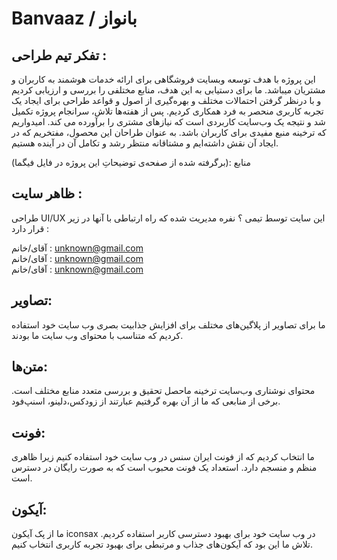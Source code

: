 # Banvaaz / بانواز

## تفکر تیم طراحی :
این پروژه با هدف توسعه وبسایت فروشگاهی برای ارائه خدمات هوشمند به کاربران و مشتریان میباشد. ما برای دستیابی به این هدف، منابع مختلفی را بررسی و ارزیابی کردیم و با درنظر گرفتن احتمالات مختلف و بهره‌گیری از اصول و قواعد طراحی برای ایجاد یک تجربه کاربری منحصر به فرد همکاری کردیم. پس از هفته‌ها تلاش، سرانجام پروژه تکمیل شد و نتیجه یک وب‌سایت کاربردی است که نیازهای مشتری را برآورده می کند. امیدواریم که ترخینه منبع مفیدی برای کاربران باشد. به عنوان طراحان این محصول، مفتخریم که در ایجاد آن نقش داشته‌ایم و مشتاقانه منتظر رشد و تکامل آن در آینده هستیم.

منابع :(برگرفته شده از صفحه‌ی توضیحاتِ این پروژه در فایل فیگما)
## ظاهر سایت :
طراحی UI/UX این سایت توسط تیمی ؟ نفره مدیریت شده که راه ارتباطی با آنها در زیر قرار دارد :

آقای/خانم : unknown@gmail.com<br />
آقای/خانم : unknown@gmail.com<br />
آقای/خانم : unknown@gmail.com<br />

## تصاویر:
ما برای تصاویر از پلاگین‌های مختلف برای افزایش جذابیت بصری وب سایت خود استفاده کردیم که متناسب با محتوای وب سایت ما بودند.

## متن‌ها:
محتوای نوشتاری وب‌سایت ترخینه ماحصل تحقیق و بررسی متعدد منابع مختلف است. برخی از منابعی که ما از آن بهره گرفتیم عبارتند از زودکس،دلینو، اسنپ‌فود.

## فونت:
ما انتخاب کردیم که از فونت ایران سنس در وب سایت خود استفاده کنیم زیرا ظاهری منظم و منسجم دارد. استعداد یک فونت محبوب است که به صورت رایگان در دسترس است. 

## آیکون:
ما از پک آیکون iconsax در وب سایت خود برای بهبود دسترسی کاربر استفاده کردیم. تلاش ما این بود که آیکون‌های جذاب و مرتبطی برای بهبود تجربه کاربری انتخاب کنیم.
